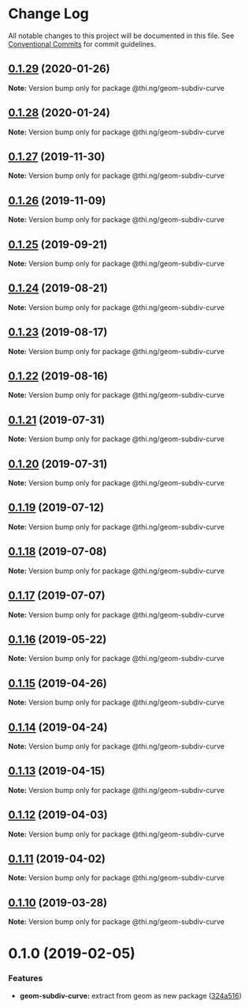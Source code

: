 # Change Log

All notable changes to this project will be documented in this file.
See [Conventional Commits](https://conventionalcommits.org) for commit guidelines.

## [0.1.29](https://github.com/thi-ng/umbrella/compare/@thi.ng/geom-subdiv-curve@0.1.28...@thi.ng/geom-subdiv-curve@0.1.29) (2020-01-26)

**Note:** Version bump only for package @thi.ng/geom-subdiv-curve





## [0.1.28](https://github.com/thi-ng/umbrella/compare/@thi.ng/geom-subdiv-curve@0.1.27...@thi.ng/geom-subdiv-curve@0.1.28) (2020-01-24)

**Note:** Version bump only for package @thi.ng/geom-subdiv-curve





## [0.1.27](https://github.com/thi-ng/umbrella/compare/@thi.ng/geom-subdiv-curve@0.1.26...@thi.ng/geom-subdiv-curve@0.1.27) (2019-11-30)

**Note:** Version bump only for package @thi.ng/geom-subdiv-curve





## [0.1.26](https://github.com/thi-ng/umbrella/compare/@thi.ng/geom-subdiv-curve@0.1.25...@thi.ng/geom-subdiv-curve@0.1.26) (2019-11-09)

**Note:** Version bump only for package @thi.ng/geom-subdiv-curve





## [0.1.25](https://github.com/thi-ng/umbrella/compare/@thi.ng/geom-subdiv-curve@0.1.24...@thi.ng/geom-subdiv-curve@0.1.25) (2019-09-21)

**Note:** Version bump only for package @thi.ng/geom-subdiv-curve





## [0.1.24](https://github.com/thi-ng/umbrella/compare/@thi.ng/geom-subdiv-curve@0.1.23...@thi.ng/geom-subdiv-curve@0.1.24) (2019-08-21)

**Note:** Version bump only for package @thi.ng/geom-subdiv-curve





## [0.1.23](https://github.com/thi-ng/umbrella/compare/@thi.ng/geom-subdiv-curve@0.1.22...@thi.ng/geom-subdiv-curve@0.1.23) (2019-08-17)

**Note:** Version bump only for package @thi.ng/geom-subdiv-curve





## [0.1.22](https://github.com/thi-ng/umbrella/compare/@thi.ng/geom-subdiv-curve@0.1.21...@thi.ng/geom-subdiv-curve@0.1.22) (2019-08-16)

**Note:** Version bump only for package @thi.ng/geom-subdiv-curve





## [0.1.21](https://github.com/thi-ng/umbrella/compare/@thi.ng/geom-subdiv-curve@0.1.20...@thi.ng/geom-subdiv-curve@0.1.21) (2019-07-31)

**Note:** Version bump only for package @thi.ng/geom-subdiv-curve





## [0.1.20](https://github.com/thi-ng/umbrella/compare/@thi.ng/geom-subdiv-curve@0.1.19...@thi.ng/geom-subdiv-curve@0.1.20) (2019-07-31)

**Note:** Version bump only for package @thi.ng/geom-subdiv-curve





## [0.1.19](https://github.com/thi-ng/umbrella/compare/@thi.ng/geom-subdiv-curve@0.1.18...@thi.ng/geom-subdiv-curve@0.1.19) (2019-07-12)

**Note:** Version bump only for package @thi.ng/geom-subdiv-curve





## [0.1.18](https://github.com/thi-ng/umbrella/compare/@thi.ng/geom-subdiv-curve@0.1.17...@thi.ng/geom-subdiv-curve@0.1.18) (2019-07-08)

**Note:** Version bump only for package @thi.ng/geom-subdiv-curve





## [0.1.17](https://github.com/thi-ng/umbrella/compare/@thi.ng/geom-subdiv-curve@0.1.16...@thi.ng/geom-subdiv-curve@0.1.17) (2019-07-07)

**Note:** Version bump only for package @thi.ng/geom-subdiv-curve





## [0.1.16](https://github.com/thi-ng/umbrella/compare/@thi.ng/geom-subdiv-curve@0.1.15...@thi.ng/geom-subdiv-curve@0.1.16) (2019-05-22)

**Note:** Version bump only for package @thi.ng/geom-subdiv-curve





## [0.1.15](https://github.com/thi-ng/umbrella/compare/@thi.ng/geom-subdiv-curve@0.1.14...@thi.ng/geom-subdiv-curve@0.1.15) (2019-04-26)

**Note:** Version bump only for package @thi.ng/geom-subdiv-curve





## [0.1.14](https://github.com/thi-ng/umbrella/compare/@thi.ng/geom-subdiv-curve@0.1.13...@thi.ng/geom-subdiv-curve@0.1.14) (2019-04-24)

**Note:** Version bump only for package @thi.ng/geom-subdiv-curve





## [0.1.13](https://github.com/thi-ng/umbrella/compare/@thi.ng/geom-subdiv-curve@0.1.12...@thi.ng/geom-subdiv-curve@0.1.13) (2019-04-15)

**Note:** Version bump only for package @thi.ng/geom-subdiv-curve





## [0.1.12](https://github.com/thi-ng/umbrella/compare/@thi.ng/geom-subdiv-curve@0.1.11...@thi.ng/geom-subdiv-curve@0.1.12) (2019-04-03)

**Note:** Version bump only for package @thi.ng/geom-subdiv-curve





## [0.1.11](https://github.com/thi-ng/umbrella/compare/@thi.ng/geom-subdiv-curve@0.1.10...@thi.ng/geom-subdiv-curve@0.1.11) (2019-04-02)

**Note:** Version bump only for package @thi.ng/geom-subdiv-curve





## [0.1.10](https://github.com/thi-ng/umbrella/compare/@thi.ng/geom-subdiv-curve@0.1.9...@thi.ng/geom-subdiv-curve@0.1.10) (2019-03-28)

**Note:** Version bump only for package @thi.ng/geom-subdiv-curve







# 0.1.0 (2019-02-05)


### Features

* **geom-subdiv-curve:** extract from geom as new package ([324a516](https://github.com/thi-ng/umbrella/commit/324a516))
